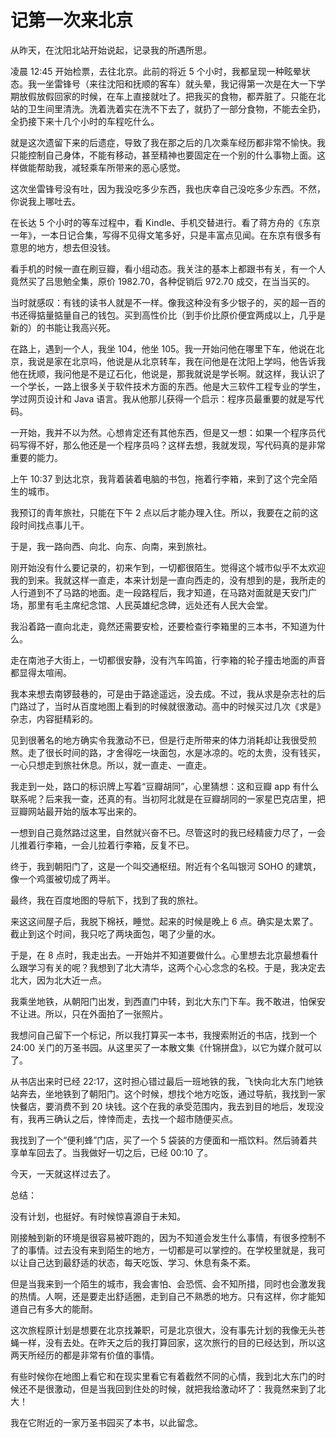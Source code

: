 # 记第一次来北京

从昨天，在沈阳北站开始说起，记录我的所遇所思。

凌晨 12:45 开始检票，去往北京。此前的将近 5 个小时，我都呈现一种眩晕状态。我一坐雷锋号（来往沈阳和抚顺的客车）就头晕，我记得第一次是在大一下学期放假放假回家的时候，在车上直接就吐了。把我买的食物，都弄脏了。只能在北站的卫生间里清洗。洗着洗着实在洗不下去了，就扔了一部分食物，不能去全扔，全扔接下来十几个小时的车程吃什么。

就是这次遗留下来的后遗症，导致了我在那之后的几次乘车经历都非常不愉快。我只能控制自己身体，不能有移动，甚至精神也要固定在一个别的什么事物上面。这样做能帮助我，减轻乘车所带来的恶心感觉。

这次坐雷锋号没有吐，因为我没吃多少东西，我也庆幸自己没吃多少东西。不然，你说我上哪吐去。

在长达 5 个小时的等车过程中，看 Kindle、手机交替进行。看了蒋方舟的《东京一年》，一本日记合集，写得不见得文笔多好，只是丰富点见闻。在东京有很多有意思的地方，想去但没钱。

看手机的时候一直在刷豆瓣，看小组动态。我关注的基本上都跟书有关，有一个人竟然买了吕思勉全集，原价 1982.70，各种促销后 972.70 成交，在当当买的。

当时就感叹：有钱的读书人就是不一样。像我这种没有多少银子的，买的超一百的书还得掂量掂量自己的钱包。买到高性价比（到手价比原价便宜两成以上，几乎是新的）的书能让我高兴死。

在路上，遇到一个人，我坐 104，他坐 105。我一开始问他在哪里下车，他说在北京，我说是家在北京吗，他说是从北京转车，我在问他是在沈阳上学吗，他告诉我他在抚顺，我问他是不是辽石化，他说是，那我就说是学长啊。就这样，我认识了一个学长，一路上很多关于软件技术方面的东西。他是大三软件工程专业的学生，学过网页设计和 Java 语言。我从他那儿获得一个启示：程序员最重要的就是写代码。

一开始，我并不以为然。心想肯定还有其他东西，但是又一想：如果一个程序员代码写得不好，那么他还是一个程序员吗？这样去想，我就发现，写代码真的是非常重要的能力。

上午 10:37 到达北京，我背着装着电脑的书包，拖着行李箱，来到了这个完全陌生的城市。

我预订的青年旅社，只能在下午 2 点以后才能办理入住。所以，我要在之前的这段时间找点事儿干。

于是，我一路向西、向北、向东、向南，来到旅社。

刚开始没有什么要记录的，初来乍到，一切都很陌生。觉得这个城市似乎不太欢迎我的到来。我就这样一直走，本来计划是一直向西走的，没有想到的是，我所走的人行道到不了马路的地面。走一段路程后，我才知道，在马路对面就是天安门广场，那里有毛主席纪念馆、人民英雄纪念碑，远处还有人民大会堂。

我沿着路一直向北走，竟然还需要安检，还要检查行李箱里的三本书，不知道为什么。

走在南池子大街上，一切都很安静，没有汽车鸣笛，行李箱的轮子撞击地面的声音都显得太喧闹。

我本来想去南锣鼓巷的，可是由于路途遥远，没去成。不过，我从求是杂志社的后门路过了，当时从百度地图上看到的时候就很激动。高中的时候买过几次《求是》杂志，内容挺精彩的。

见到很著名的地方确实令我激动不已，但是行走所带来的体力消耗却让我很受煎熬。走了很长时间的路，才舍得吃一块面包，水是冰凉的。吃的太贵，没有钱买，一心只想走到旅社休息。所以，就一直走、一直走。

我走到一处，路口的标识牌上写着“豆瓣胡同”，心里猜想：这和豆瓣 app 有什么联系呢？后来我一查，还真的有。当初阿北就是在豆瓣胡同的一家星巴克店里，把豆瓣网站最开始的版本写出来的。

一想到自己竟然路过这里，自然就兴奋不已。尽管这时的我已经精疲力尽了，一会儿推着行李箱，一会儿拉着行李箱，反复不已。

终于，我到朝阳门了，这是一个叫交通枢纽。附近有个名叫银河 SOHO 的建筑，像一个鸡蛋被切成了两半。

最终，我在百度地图的导航下，找到了我的旅社。

来这这间屋子后，我脱下棉袄，睡觉。起来的时候是晚上 6 点。确实是太累了。截止到这个时间，我只吃了两块面包，喝了少量的水。

于是，在 8 点时，我走出去。一开始并不知道要做什么。心里想去北京最想看什么跟学习有关的呢？我想到了北大清华，这两个心心念念的名校。于是，我决定去北大，因为北大近一点。

我乘坐地铁，从朝阳门出发，到西直门中转，到北大东门下车。我不敢进，怕保安不让进。所以，只在外面拍了一张照片。

我想问自己留下一个标记，所以我打算买一本书，我搜索附近的书店，找到一个 24:00 关门的万圣书园。从这里买了一本散文集《什锦拼盘》，以它为媒介就可以了。

从书店出来时已经 22:17，这时担心错过最后一班地铁的我，飞快向北大东门地铁站奔去，坐地铁到了朝阳门。这个时候，想找个地方吃饭，通过导航，我找到一家快餐店，要消费不到 20 块钱。这个在我的承受范围内，我去到目的地后，发现没有，我再三确认之后，悻悻而走，去找一个超市随便买点。

我找到了一个“便利蜂”门店，买了一个 5 袋装的方便面和一瓶饮料。然后骑着共享单车回去了。当我做好一切之后，已经 00:10 了。

今天，一天就这样过去了。

总结：

没有计划，也挺好。有时候惊喜源自于未知。

刚接触到新的环境是很容易被吓跑的，因为不知道会发生什么事情，有很多控制不了的事情。过去没有来到陌生的地方，一切都是可以掌控的。在学校里就是，我可以让自己达到最舒适的状态，每天吃饭、学习、休息有条不紊。

但是当我来到一个陌生的城市，我会害怕、会恐慌、会不知所措，同时也会激发我的热情。人啊，还是要走出舒适圈，走到自己不熟悉的地方。只有这样，你才能知道自己有多大的能耐。

这次旅程原计划是想要在北京找兼职，可是北京很大，没有事先计划的我像无头苍蝇一样，没有去处。在昨天之后的我打算回家，这次旅行的目的已经达到，所以这两天所经历的都是非常有价值的事情。

有些时候你在地图上看它和在现实里看它有着截然不同的心情，我到北大东门的时候还不是很激动，但是当我回到住处的时候，就把我给激动坏了：我竟然来到了北大！

我在它附近的一家万圣书园买了本书，以此留念。
